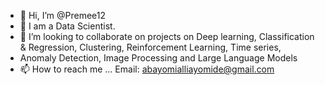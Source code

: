 - 👋 Hi, I’m @Premee12
- 👀 I am a Data Scientist.
- 💞️ I’m looking to collaborate on projects on Deep learning, Classification & Regression, Clustering, Reinforcement Learning, Time series,
-  Anomaly Detection, Image Processing and Large Language Models
- 📫 How to reach me ... Email: abayomialliayomide@gmail.com

<!---
Premee12/Premee12 is a ✨ special ✨ repository because its `README.md` (this file) appears on your GitHub profile.
You can click the Preview link to take a look at your changes.
--->
